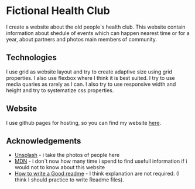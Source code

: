 
# Fictional Health Club

I create a website about the old people`s health club.
This website contain information about shedule of events which
can happen nearest time or for a year, about partners and
photos main members of community.  

## Technologies
I use grid as website layout and try to create adaptive size
using grid properties. I also use flexbox 
where I think it is best suited.
I try to use media quaries as rarely as I can.
I also try to use responsive width and height and try to 
systematize css properties.

## Website

I use github pages for hosting, so you can find my website [here](https://igorzvezdilin.github.io/health-club-grid-flexbox/).


## Acknowledgements

 - [Unsplash](https://unsplash.com/) - i take the photos of people here
 - [MDN](https://developer.mozilla.org/en-US/) - i don`t now how many time i spend to find usefull information if i would not to  know about this website
 - [How to write a Good readme](https://bulldogjob.com/news/449-how-to-write-a-good-readme-for-your-github-project) - I think explanation are not required.
 (I think I should practice to write Readme files).